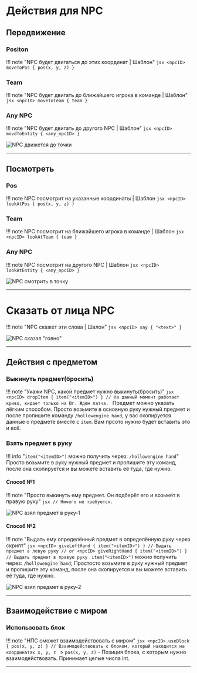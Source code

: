 # Действия для NPC

## Передвижение

### Positon

!!! note "NPC будет двигаться до этих координат | Шаблон"
	```jsx
	<npcID> moveToPos { pos(x, y, z) }
	```


### Team

!!! note "NPC будет двигать до ближайшего игрока в команде | Шаблон"
	```jsx
	<npcID> moveToTeam { team }
	```


### Any NPC

!!! note "NPC будет двигать до другого NPC | Шаблон"
	```jsx
	<npcID> movdToEntity { <any_npcID> }
	```

![NPC движется до точки](https://raw.githubusercontent.com/HollowHorizon/HollowEngineDocs/main/docs/hollowengine-guide/.resourses/npc-move.gif)

---

## Посмотреть

### Pos

!!! note NPC посмотрит на указанные координаты | Шаблон
	```jsx
	<npcID> lookAtPos { pos(x, y, z) }
	```


### Team

!!! note NPC посмотрит на ближайшего игрока в команде | Шаблон
	```jsx
	<npcID> lookAtTeam { team }
	```


### Any NPC

!!! note NPC посмотрит на другого NPC | Шаблон
	```jsx
	<npcID> lookAtEntity { <any_npcID> }
	```


![NPC смотрить в точку](https://raw.githubusercontent.com/HollowHorizon/HollowEngineDocs/main/docs/hollowengine-guide/.resourses/npc-look.gif)

---

# Сказать от лица NPC

!!! note "NPC скажет эти слова | Шалон"
	```jsx
	<npcID> say { "<text>" }
	```

![NPC сказал "говно"](https://raw.githubusercontent.com/HollowHorizon/HollowEngineDocs/main/docs/hollowengine-guide/.resourses/npc-say.gif)

---

## Действия с предметом

### Выкинуть предмет(бросить)

!!! note "Укажи NPC, какой предмет нужно выкинуть(бросить)"
	```jsx
	<npcID> dropItem { item("<itemID>") } // На данный момент работает криво, кидает только на Юг. Ждём патча.
	```
	Предмет можно указать лёгким способом. Просто возьмите в основную руку нужный предмет и после пропишите команду `/hollowengine hand`, у вас скопируется данные о предмете вместе с `item`. Вам прсото нужно будет вставить это и всё.


### Взять предмет в руку

!!! info "`item("<itemID>")` можно получить через: `/hollowengine hand`"
	Просто возьмите в руку нужный предмет и пропишите эту команд, после она скопируется и вы можете вставить её туда, где нужно.

#### Способ №1

!!! note "Просто выкинуть ему предмет. Он подберёт его и возьмёт в правую руку"
	```jsx
	// Ничего не требуется.
	```

![NPC взял предмет в руку-1](https://raw.githubusercontent.com/HollowHorizon/HollowEngineDocs/main/docs/hollowengine-guide/.resourses/npc-give-item1.gif)


#### Способ №2

!!! note "Выдать ему определённый предмет в определённую руку через скрипт"
	```jsx
	<npcID> giveLeftHand { item("<itemID>") } // Выдать предмет в левую руку
	// or
	<npcID> giveRightHand { item("<itemID>") } // Выдать предмет в правую руку
	```
	`item("<itemID>")` можно получить через: `/hollowengine hand`; Простосто возьмите в руку нужный предмет и пропишите эту команд, после она скопируется и вы можете вставить её туда, где нужно.


![NPC взял предмет в руку-2](https://raw.githubusercontent.com/HollowHorizon/HollowEngineDocs/main/docs/hollowengine-guide/.resourses/npc-give-item2.gif)

---

## Взаимодействие с миром

### Использовать блок

!!! note "НПС сможет взаимодействовать с миром"
	```jsx
	<npcID>.useBlock { pos(x, y, z) } // Взаимодействовать с блоком, который находится на координатах x, y, z
	```
	> `pos(x, y, z)` - Позиция блока, с которым нужно взаимодействовать. Принимает целые числа int.


---